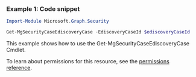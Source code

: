 ### Example 1: Code snippet

```powershellImport-Module Microsoft.Graph.Security

Get-MgSecurityCaseEdiscoveryCase -EdiscoveryCaseId $ediscoveryCaseId
```
This example shows how to use the Get-MgSecurityCaseEdiscoveryCase Cmdlet.
To learn about permissions for this resource, see the [permissions reference](/graph/permissions-reference).

